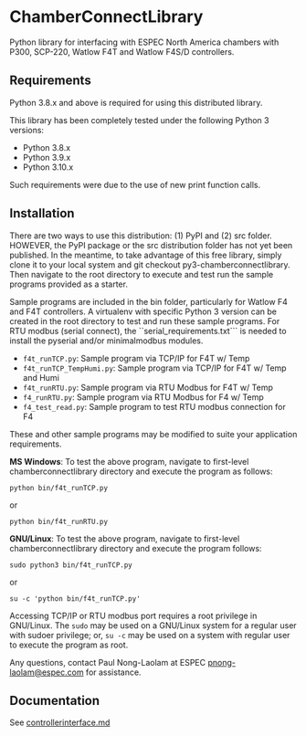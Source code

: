 # ChamberConnectLibrary

Python library for interfacing with ESPEC North America chambers with P300, SCP-220, Watlow F4T and Watlow F4S/D controllers. 

## Requirements

Python 3.8.x and above is required for using this distributed library. 

This library has been completely tested under the following Python 3 versions: 

* Python 3.8.x
* Python 3.9.x
* Python 3.10.x

Such requirements were due to the use of new print function calls. 

## Installation

There are two ways to use this distribution: (1) PyPI and (2) src folder. HOWEVER, the PyPI package or the src distribution folder has not yet been published. 
In the meantime, to take advantage of this free library, simply clone it to your local system and git checkout py3-chamberconnectlibrary. Then navigate to the root directory to execute and test run the sample programs provided as a starter. 

Sample programs are included in the bin folder, particularly for Watlow F4 and F4T controllers. A virtualenv with specific Python 3 version can be created in the root directory to test and run these sample programs. For RTU modbus (serial connect), the ``serial_requirements.txt``` is needed to install the pyserial and/or minimalmodbus modules. 

* ```f4t_runTCP.py```: Sample program via TCP/IP for F4T w/ Temp
* ```f4t_runTCP_TempHumi.py```: Sample program via TCP/IP for F4T w/ Temp and Humi
* ```f4t_runRTU.py```: Sample program via RTU Modbus for F4T w/ Temp
* ```f4_runRTU.py```: Sample program via RTU Modbus for F4 w/ Temp
* ```f4_test_read.py```: Sample program to test RTU modbus connection for F4 

These and other sample programs may be modified to suite your application requirements. 

**MS Windows**: To test the above program, navigate to first-level chamberconnectlibrary directory and execute the program as follows:

```python bin/f4t_runTCP.py```

or 

```python bin/f4t_runRTU.py```

**GNU/Linux**: To test the above program, navigate to first-level chamberconnectlibrary directory and execute the program follows:

```sudo python3 bin/f4t_runTCP.py```

or 

```su -c 'python bin/f4t_runTCP.py'```

Accessing TCP/IP or RTU modbus port requires a root privilege in GNU/Linux. The ```sudo``` may be used on a GNU/Linux system for a regular user with sudoer privilege; or, ```su -c``` may be used on a system with regular user to execute the program as root. 

Any questions, contact Paul Nong-Laolam at ESPEC <pnong-laolam@espec.com> for assistance.  

## Documentation

See [controllerinterface.md](controllerinterface.md)
